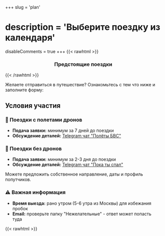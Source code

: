 +++
slug = 'plan'
# description = 'Выберите поездку из календаря'
disableComments = true
+++
{{< rawhtml >}}
<h3 align="center">Предстоящие поездки</h3>

<!-- Календарь поездок из upcoming-trips.json -->
<div id="trips-grid" class="trips-calendar">
    <!-- Карточки поездок будут загружены динамически -->
</div>

<!-- Подключаем стили для карточек поездок -->
<link rel="stylesheet" href="/css/trips-calendar.css">

<!-- Подключаем скрипт загрузки карточек поездок -->
<script src="/js/upcoming-trips.js"></script>
{{< /rawhtml >}}

Желаете отправиться в путешествие? Ознакомьтесь с тем что ниже и заполните форму:

## Условия участия

### 🚁 Поездки с полетами дронов
- **Подача заявки:** минимум за 7 дней до поездки
- **Обсуждение деталей:** [Telegram чат "Полёты БВС"](https://t.me/polet_bvs)

### 🚗 Поездки без дронов
- **Подача заявки:** минимум за 2-3 дня до поездки
- **Обсуждение деталей:** [Telegram чат "Пока ты спал"](https://t.me/sleeptrip_rec)

Можете предложить собственное направление, даты и профиль попутчиков.

### ⚠️ Важная информация
- **Время выезда:** рано утром (5-6 утра из Москвы) для избежания пробок
- **Email:** проверьте папку "Нежелательные" - ответ может попасть туда

{{< rawhtml >}}
<div class="travel-form-container">
    <!-- Сообщения об успехе/ошибке -->
    <script>
    document.addEventListener('DOMContentLoaded', function() {
        const urlParams = new URLSearchParams(window.location.search);
        const success = urlParams.get('success');
        const error = urlParams.get('error');
        
        if (success) {
            const messageDiv = document.createElement('div');
            messageDiv.className = 'form-message form-success';
            messageDiv.textContent = success;
            document.querySelector('.travel-form-container').insertBefore(messageDiv, document.querySelector('.travel-form'));
        }
        
        if (error) {
            const messageDiv = document.createElement('div');
            messageDiv.className = 'form-message form-error';
            messageDiv.textContent = error;
            document.querySelector('.travel-form-container').insertBefore(messageDiv, document.querySelector('.travel-form'));
        }

        // Русские сообщения валидации
        const inputs = document.querySelectorAll('input[required], select[required], textarea[required]');
        inputs.forEach(function(input) {
            input.addEventListener('invalid', function() {
                if (input.type === 'checkbox') {
                    input.setCustomValidity('Пожалуйста, отметьте этот пункт для продолжения');
                } else if (input.type === 'email') {
                    input.setCustomValidity('Пожалуйста, введите корректный email адрес');
                } else if (input.tagName === 'SELECT') {
                    input.setCustomValidity('Пожалуйста, выберите один из вариантов');
                } else {
                    input.setCustomValidity('Пожалуйста, заполните это поле');
                }
            });
            
            input.addEventListener('input', function() {
                input.setCustomValidity('');
            });
        });

        // Загружаем скрипт шифрования
        const encryptionScript = document.createElement('script');
        encryptionScript.src = '/js/encryption.js';
        encryptionScript.onload = function() {
            console.log('✅ Скрипт шифрования загружен для формы plan');
        };
        encryptionScript.onerror = function() {
            console.error('❌ Ошибка загрузки скрипта шифрования');
        };
        document.head.appendChild(encryptionScript);

        // Загружаем скрипт динамического заполнения поездок
        const tripScript = document.createElement('script');
        tripScript.src = '/js/trip-form-loader.js';
        tripScript.onload = function() {
            console.log('✅ Скрипт загрузчика поездок загружен');
            // Принудительно инициализируем после загрузки скрипта
            if (typeof TripFormLoader !== 'undefined') {
                window.tripFormLoader = new TripFormLoader();
                window.tripFormLoader.populateTripsDropdown();
                console.log('🔄 Принудительная инициализация загрузчика поездок');
            }
        };
        tripScript.onerror = function() {
            console.error('❌ Ошибка загрузки скрипта поездок');
        };
        document.head.appendChild(tripScript);
    });

    // Обработчик отправки формы
    function handleFormSubmit(event) {
        event.preventDefault();
        
        const form = event.target;
        const formData = new FormData(form);
        const submitBtn = form.querySelector('.submit-btn');
        
        // Показываем состояние загрузки
        submitBtn.textContent = 'Отправляем...';
        submitBtn.disabled = true;
        
        fetch('/api/send_plan_simple.php', {
            method: 'POST',
            body: formData
        })
        .then(response => response.json())
        .then(data => {
            if (data.success) {
                // Успех
                const successDiv = document.createElement('div');
                successDiv.className = 'form-message form-success';
                successDiv.textContent = data.message;
                form.parentNode.insertBefore(successDiv, form);
                form.reset();
            } else {
                // Ошибка
                const errorDiv = document.createElement('div');
                errorDiv.className = 'form-message form-error';
                errorDiv.textContent = data.error;
                form.parentNode.insertBefore(errorDiv, form);
            }
        })
        .catch(error => {
            // Ошибка сети
            const errorDiv = document.createElement('div');
            errorDiv.className = 'form-message form-error';
            errorDiv.textContent = 'Ошибка отправки формы. Попробуйте еще раз.';
            form.parentNode.insertBefore(errorDiv, form);
        })
        .finally(() => {
            // Восстанавливаем кнопку
            submitBtn.textContent = 'Отправить';
            submitBtn.disabled = false;
        });
        
        return false;
    }

    </script>

    <form class="travel-form" action="/api/send_plan_simple.php" method="POST" onsubmit="return handleFormSubmit(event)">
        <div class="form-group">
            <label for="name">Имя *</label>
            <input type="text" id="name" name="name" placeholder="Введите Ваше имя" required>
        </div>

        <div class="form-group">
            <label for="email">Email</label>
            <input type="email" id="email" name="email" placeholder="ivan@mail.ru">
        </div>

        <div class="form-group">
            <label for="phone">Телефон</label>
            <input type="tel" id="phone" name="phone" placeholder="Введите телефон">
        </div>

        <div class="form-group">
            <label for="telegram">Ник в Telegram</label>
            <input type="text" id="telegram" name="telegram" placeholder="@ваш_ник">
        </div>

        <div class="form-note">
            <p>* Укажите email или Telegram ник (одно из двух обязательно)</p>
        </div>

        <div class="form-group">
            <label for="bvs_number"><strong>Учётный номер БВС</strong> (если уже направляли ранее) или предложите <strong>направление/даты поездки</strong> без БВС</label>
            <textarea id="bvs_number" name="bvs_number" placeholder="Свой вариант поездки или учётный номер дрона"></textarea>
        </div>

        <div class="form-group">
            <label for="trip_period">Выберите поездку</label>
            <select id="trip_period" name="trip_period">
                <option value=""></option>
                <!-- Опции будут загружены динамически из upcoming-trips.json -->
            </select>
        </div>

        <!-- Загрузка файлов временно отключена -->

        <div class="form-group checkbox-group">
            <label class="checkbox-container">
                <input type="checkbox" id="privacy_consent" name="privacy_consent" required>
                <span class="checkmark"></span>
                <span class="privacy-text">
                    Я согласен на обработку персональных данных в соответствии с ФЗ №152 <sup>1</sup>
                    <div class="privacy-details">
                        <p>Данные будут обрабатываться либо для получения разрешения на полёты БВС, либо для организации поездки.</p>
                        <p>Согласие действует 1 месяц. Отзыв согласия: <a href="mailto:sleep-trip@ya.ru">sleep-trip@ya.ru</a></p>
                    </div>
                </span>
            </label>
        </div>

        <div class="form-group checkbox-group">
            <label class="checkbox-container">
                <input type="checkbox" id="age_consent" name="age_consent" required>
                <span class="checkmark"></span>
                <span class="privacy-text">
                    Мне есть 18 лет <sup>2</sup>
                </span>
            </label>
        </div>

        <button type="submit" class="submit-btn">
            Отправить
        </button>
    </form>
</div>
{{< /rawhtml >}}

---

### Пояснения к форме:

<sup>1</sup> **Согласие на обработку персональных данных:**

Заполнение «чек-бокса» (проставление «галочки»/ «веб-метки» на сайте sleeptrip.ru в графе «Я согласен на обработку персональных данных») и нажатие соответствующей кнопки и (или) направление персональных данных (фамилия, имя, телефон, имя (ник) в Телеграм) в ответном письме на адрес: sleep-trip@ya.ru является подтверждением Вашего согласия на обработку персональных данных либо с целью получения разрешения на полёты беспилотного воздушного судна (БВС), либо с целью ответа на вопрос, заданный на сайте sleeptrip.ru.

Предоставленные персональные данные будут обрабатываться в соответствии с положениями Федерального закона Российской Федерации №152-ФЗ от 27.07.2006 «О персональных данных».

Заявление об уточнении персональных данных, отзыве настоящего согласия может быть направлено по электронной почте по адресу: sleep-trip@ya.ru.

Я выражаю свое согласие на обработку, включая: сбор, запись, систематизацию, накопление, хранение, уточнение (обновление, изменение), извлечение, использование, передачу (предоставление, доступ), блокирование, обезличивание, удаление, уничтожение, своих персональных данных (в случае предоставления мной) Оператору (владельцу сайта sleeptrip.ru) для целей:

- обеспечения получения разрешения на полёты БВС и направления мне информационных сообщений о статусе получения такого разрешения;
- ответа на вопрос, заданный на сайте sleeptrip.ru.

Я согласен и разрешаю Оператору обрабатывать мои персональные данные с использованием средств автоматизации или без использования таких средств (смешанная обработка).

Я согласен с тем, что мои персональные данные будут переданы третьим лицам – Единой системе организации воздушного движения, сервису "Небосвод" (skyarc.ru) или сервису СППИ (https://sppi.ivprf.ru), а также сотрудникам полиции (в случае взаимодействия с ними на местности) для реализации целей обработки персональных данных - получения разрешения на полёты БВС. Без передачи данных указанным организациям (сервисам) реализация целей обработки персональных данных будет невозможна.

Настоящее Согласие действует до момента достижения целей обработки или отзыва согласия на обработку, но не более 1 (одного) месяца с момента предоставления Согласия.

<sup>2</sup> **Подтверждение совершеннолетия:** Поставление отметки в данном поле подтверждает, что вам исполнилось 18 лет.

---
